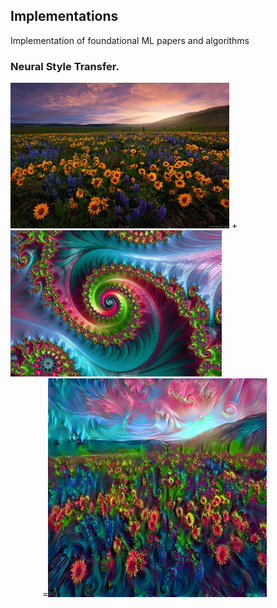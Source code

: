 ## Implementations
Implementation of foundational ML papers and algorithms


### Neural Style Transfer.

<div>
<img src="images/flower.jpg" width="350"> +
<img src="images/style2.jpg" width="338">
</div> 
 &nbsp; &nbsp;&nbsp; &nbsp;&nbsp; &nbsp;&nbsp; &nbsp;
 =<img src="images/generatedimage.png" width="350">

